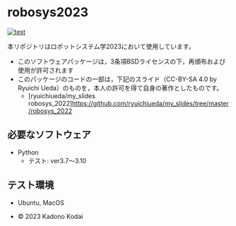 # robosys2023
[![test](https://github.com/Orbital-G/robosys2023/actions/workflows/test.yml/badge.svg)](https://github.com/Orbital-G/robosys2023/actions/workflows/test.yml)

本リポジトリはロボットシステム学2023において使用しています。
* このソフトウェアパッケージは，3条項BSDライセンスの下，再頒布および使用が許可されます
* このパッケージのコードの一部は，下記のスライド（CC-BY-SA 4.0 by Ryuichi Ueda）のものを，本人の許可を得て自身の著作としたものです。
  * [ryuichiueda/my_slides robosys_2022]https://github.com/ryuichiueda/my_slides/tree/master/robosys_2022
## 必要なソフトウェア
* Python
  * テスト: ver3.7〜3.10

## テスト環境
* Ubuntu, MacOS

* © 2023 Kadono Kodai
